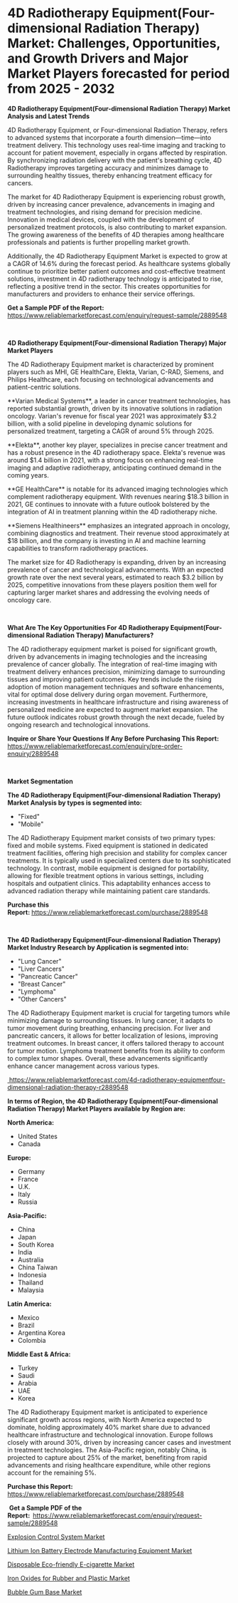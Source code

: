 <p><h1>4D Radiotherapy Equipment(Four-dimensional Radiation Therapy) Market: Challenges, Opportunities, and Growth Drivers and Major Market Players forecasted for period from 2025 - 2032</h1></p><p><strong>4D Radiotherapy Equipment(Four-dimensional Radiation Therapy) Market Analysis and Latest Trends</strong></p>
<p><p>4D Radiotherapy Equipment, or Four-dimensional Radiation Therapy, refers to advanced systems that incorporate a fourth dimension—time—into treatment delivery. This technology uses real-time imaging and tracking to account for patient movement, especially in organs affected by respiration. By synchronizing radiation delivery with the patient's breathing cycle, 4D Radiotherapy improves targeting accuracy and minimizes damage to surrounding healthy tissues, thereby enhancing treatment efficacy for cancers.</p><p>The market for 4D Radiotherapy Equipment is experiencing robust growth, driven by increasing cancer prevalence, advancements in imaging and treatment technologies, and rising demand for precision medicine. Innovation in medical devices, coupled with the development of personalized treatment protocols, is also contributing to market expansion. The growing awareness of the benefits of 4D therapies among healthcare professionals and patients is further propelling market growth.</p><p>Additionally, the 4D Radiotherapy Equipment Market is expected to grow at a CAGR of 14.6% during the forecast period. As healthcare systems globally continue to prioritize better patient outcomes and cost-effective treatment solutions, investment in 4D radiotherapy technology is anticipated to rise, reflecting a positive trend in the sector. This creates opportunities for manufacturers and providers to enhance their service offerings.</p></p>
<p><strong>Get a Sample PDF of the Report:&nbsp;</strong> <a href="https://www.reliablemarketforecast.com/enquiry/request-sample/2889548?utm_campaign=1875&utm_medium=2&utm_source=Github&utm_content=ia&utm_term=14032025&utm_id=4d-radiotherapy-equipmentfour-dimensional-radiation-therapy">https://www.reliablemarketforecast.com/enquiry/request-sample/2889548</a></p>
<p>&nbsp;</p>
<p><strong>4D Radiotherapy Equipment(Four-dimensional Radiation Therapy) Major Market Players</strong></p>
<p><p>The 4D Radiotherapy Equipment market is characterized by prominent players such as MHI, GE HealthCare, Elekta, Varian, C-RAD, Siemens, and Philips Healthcare, each focusing on technological advancements and patient-centric solutions.</p><p>**Varian Medical Systems**, a leader in cancer treatment technologies, has reported substantial growth, driven by its innovative solutions in radiation oncology. Varian's revenue for fiscal year 2021 was approximately $3.2 billion, with a solid pipeline in developing dynamic solutions for personalized treatment, targeting a CAGR of around 5% through 2025.</p><p>**Elekta**, another key player, specializes in precise cancer treatment and has a robust presence in the 4D radiotherapy space. Elekta's revenue was around $1.4 billion in 2021, with a strong focus on enhancing real-time imaging and adaptive radiotherapy, anticipating continued demand in the coming years.</p><p>**GE HealthCare** is notable for its advanced imaging technologies which complement radiotherapy equipment. With revenues nearing $18.3 billion in 2021, GE continues to innovate with a future outlook bolstered by the integration of AI in treatment planning within the 4D radiotherapy niche.</p><p>**Siemens Healthineers** emphasizes an integrated approach in oncology, combining diagnostics and treatment. Their revenue stood approximately at $18 billion, and the company is investing in AI and machine learning capabilities to transform radiotherapy practices.</p><p>The market size for 4D Radiotherapy is expanding, driven by an increasing prevalence of cancer and technological advancements. With an expected growth rate over the next several years, estimated to reach $3.2 billion by 2025, competitive innovations from these players position them well for capturing larger market shares and addressing the evolving needs of oncology care.</p></p>
<p>&nbsp;</p>
<p><strong>What Are The Key Opportunities For 4D Radiotherapy Equipment(Four-dimensional Radiation Therapy) Manufacturers?</strong></p>
<p><p>The 4D radiotherapy equipment market is poised for significant growth, driven by advancements in imaging technologies and the increasing prevalence of cancer globally. The integration of real-time imaging with treatment delivery enhances precision, minimizing damage to surrounding tissues and improving patient outcomes. Key trends include the rising adoption of motion management techniques and software enhancements, vital for optimal dose delivery during organ movement. Furthermore, increasing investments in healthcare infrastructure and rising awareness of personalized medicine are expected to augment market expansion. The future outlook indicates robust growth through the next decade, fueled by ongoing research and technological innovations.</p></p>
<p><strong>Inquire or Share Your Questions If Any Before Purchasing This Report:</strong> <a href="https://www.reliablemarketforecast.com/enquiry/pre-order-enquiry/2889548?utm_campaign=1875&utm_medium=2&utm_source=Github&utm_content=ia&utm_term=14032025&utm_id=4d-radiotherapy-equipmentfour-dimensional-radiation-therapy">https://www.reliablemarketforecast.com/enquiry/pre-order-enquiry/2889548</a></p>
<p>&nbsp;</p>
<p><strong>Market Segmentation</strong></p>
<p><strong>The 4D Radiotherapy Equipment(Four-dimensional Radiation Therapy) Market Analysis by types is segmented into:</strong></p>
<p><ul><li>"Fixed"</li><li>"Mobile"</li></ul></p>
<p><p>The 4D Radiotherapy Equipment market consists of two primary types: fixed and mobile systems. Fixed equipment is stationed in dedicated treatment facilities, offering high precision and stability for complex cancer treatments. It is typically used in specialized centers due to its sophisticated technology. In contrast, mobile equipment is designed for portability, allowing for flexible treatment options in various settings, including hospitals and outpatient clinics. This adaptability enhances access to advanced radiation therapy while maintaining patient care standards.</p></p>
<p><strong>Purchase this Report:&nbsp;</strong><a href="https://www.reliablemarketforecast.com/purchase/2889548?utm_campaign=1875&utm_medium=2&utm_source=Github&utm_content=ia&utm_term=14032025&utm_id=4d-radiotherapy-equipmentfour-dimensional-radiation-therapy">https://www.reliablemarketforecast.com/purchase/2889548</a></p>
<p>&nbsp;</p>
<p><strong>The 4D Radiotherapy Equipment(Four-dimensional Radiation Therapy) Market Industry Research by Application is segmented into:</strong></p>
<p><ul><li>"Lung Cancer"</li><li>"Liver Cancers"</li><li>"Pancreatic Cancer"</li><li>"Breast Cancer"</li><li>"Lymphoma"</li><li>"Other Cancers"</li></ul></p>
<p><p>The 4D Radiotherapy Equipment market is crucial for targeting tumors while minimizing damage to surrounding tissues. In lung cancer, it adapts to tumor movement during breathing, enhancing precision. For liver and pancreatic cancers, it allows for better localization of lesions, improving treatment outcomes. In breast cancer, it offers tailored therapy to account for tumor motion. Lymphoma treatment benefits from its ability to conform to complex tumor shapes. Overall, these advancements significantly enhance cancer management across various types.</p></p>
<p><a href="https://www.reliablemarketforecast.com/4d-radiotherapy-equipmentfour-dimensional-radiation-therapy-r2889548?utm_campaign=1875&utm_medium=2&utm_source=Github&utm_content=ia&utm_term=14032025&utm_id=4d-radiotherapy-equipmentfour-dimensional-radiation-therapy">&nbsp;https://www.reliablemarketforecast.com/4d-radiotherapy-equipmentfour-dimensional-radiation-therapy-r2889548</a></p>
<p><strong>In terms of Region, the 4D Radiotherapy Equipment(Four-dimensional Radiation Therapy) Market Players available by Region are:</strong></p>
<p>
    <p> <strong> North America: </strong>
        <ul>
            <li>United States</li>
            <li>Canada</li>
        </ul>
        </p> 
    <p> <strong> Europe: </strong>
        <ul>
            <li>Germany</li>
            <li>France</li>
            <li>U.K.</li>
            <li>Italy</li>
            <li>Russia</li>
        </ul>
        </p> 
    <p> <strong> Asia-Pacific: </strong>
        <ul>
            <li>China</li>
            <li>Japan</li>
            <li>South Korea</li>
            <li>India</li>
            <li>Australia</li>
            <li>China Taiwan</li>
            <li>Indonesia</li>
            <li>Thailand</li>
            <li>Malaysia</li>
        </ul>
        </p> 
    <p> <strong> Latin America: </strong>
        <ul>
            <li>Mexico</li>
            <li>Brazil</li>
            <li>Argentina Korea</li>
            <li>Colombia</li>
        </ul>
        </p> 
    <p> <strong> Middle East & Africa: </strong>
        <ul>
            <li>Turkey</li>
            <li>Saudi</li>
            <li>Arabia</li>
            <li>UAE</li>
            <li>Korea</li>
        </ul>
    </p>
    </p>
<p><p>The 4D Radiotherapy Equipment market is anticipated to experience significant growth across regions, with North America expected to dominate, holding approximately 40% market share due to advanced healthcare infrastructure and technological innovation. Europe follows closely with around 30%, driven by increasing cancer cases and investment in treatment technologies. The Asia-Pacific region, notably China, is projected to capture about 25% of the market, benefiting from rapid advancements and rising healthcare expenditure, while other regions account for the remaining 5%.</p></p>
<p><strong>Purchase this Report: </strong><a href="https://www.reliablemarketforecast.com/purchase/2889548?utm_campaign=1875&utm_medium=2&utm_source=Github&utm_content=ia&utm_term=14032025&utm_id=4d-radiotherapy-equipmentfour-dimensional-radiation-therapy">https://www.reliablemarketforecast.com/purchase/2889548</a></p>
<p>&nbsp;<strong>Get a Sample PDF of the Report:&nbsp;&nbsp;</strong><a href="https://www.reliablemarketforecast.com/enquiry/request-sample/2889548?utm_campaign=1875&utm_medium=2&utm_source=Github&utm_content=ia&utm_term=14032025&utm_id=4d-radiotherapy-equipmentfour-dimensional-radiation-therapy">https://www.reliablemarketforecast.com/enquiry/request-sample/2889548</a></p>
<p><strong></strong></p>
<p><p><a href="https://github.com/rentzszaszjn/Market-Research-Report-List-1/blob/main/explosion-control-system-market.md?utm_campaign=1875&utm_medium=2&utm_source=Github&utm_content=ia&utm_term=14032025&utm_id=4d-radiotherapy-equipmentfour-dimensional-radiation-therapy">Explosion Control System Market</a></p><p><a href="https://github.com/yenagmah/Market-Research-Report-List-1/blob/main/lithium-ion-battery-electrode-manufacturing-equipment-market.md?utm_campaign=1875&utm_medium=2&utm_source=Github&utm_content=ia&utm_term=14032025&utm_id=4d-radiotherapy-equipmentfour-dimensional-radiation-therapy">Lithium Ion Battery Electrode Manufacturing Equipment Market</a></p><p><a href="https://github.com/omemaeuseda/Market-Research-Report-List-1/blob/main/disposable-eco-friendly-e-cigarette-market.md?utm_campaign=1875&utm_medium=2&utm_source=Github&utm_content=ia&utm_term=14032025&utm_id=4d-radiotherapy-equipmentfour-dimensional-radiation-therapy">Disposable Eco-friendly E-cigarette Market</a></p><p><a href="https://github.com/doganaqev/Market-Research-Report-List-1/blob/main/iron-oxides-for-rubber-and-plastic-market.md?utm_campaign=1875&utm_medium=2&utm_source=Github&utm_content=ia&utm_term=14032025&utm_id=4d-radiotherapy-equipmentfour-dimensional-radiation-therapy">Iron Oxides for Rubber and Plastic Market</a></p><p><a href="https://github.com/sitarzerpa3d/Market-Research-Report-List-1/blob/main/bubble-gum-base-market.md?utm_campaign=1875&utm_medium=2&utm_source=Github&utm_content=ia&utm_term=14032025&utm_id=4d-radiotherapy-equipmentfour-dimensional-radiation-therapy">Bubble Gum Base Market</a></p></p>